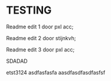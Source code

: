 # TESTING

Readme edit 1 door pxl acc;

Readme edit 2 door stijnkvh;

Readme edit 3 door pxl acc;

SDADAD

etst3124
asdfasfasfa
aasdfasdfasdfasfsf
